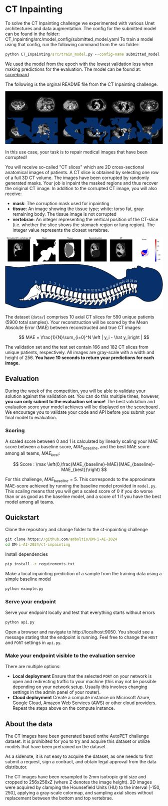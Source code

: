 # CT Inpainting

To solve the CT Inpainting challenge we experimented with various Unet architectures and data augmentation. The config for the submitted model can be found in the folder:
CT_Inpainting/src/model_config/submitted_model.yaml
To train a model using that config, run the following command from the src folder:
```cmd
python CT_Inpainting/src/train_model.py --config-name submitted_model
```
We used the model from the epoch with the lowest validation loss when making predictions for the evaluation. The model can be found at:
<a href="https://drive.google.com/file/d/1Qq0WqmT4RRp7X5e6lM2WnF0Pfey0GyPO/view?usp=sharing"> scoreboard</a>



The following is the orginal README file from the CT Inpainting challenge.
<!-- <p align="center">
  <img src="../images/ct_inpainting_banner.jpg" width=1000>
</p> -->

![alt text](../images/ct_inpainting_banner.jpg "Title")


In this use case, your task is to repair medical images that have been corrupted!

You will receive so-called "CT slices" which are 2D cross-sectional anatomical images of patients. A CT slice is obtained by selecting one row of a full 3D CT volume. The images have been corrupted by randomly generated masks. Your job is inpaint the masked regions and thus recover the original CT image. In addition to the corrupted CT image, you will also receive:
- **mask**: The corruption mask used for inpainting
- **tissue**: An image showing the tissue type; white: torso fat, gray: remaining body. The tissue image is not corrupted
- **vertebrae**: An integer representing the vertical position of the CT-slice (i.e. whether the slice shows the stomach region or lung region). The integer value represents the closest vertebrae.

![alt text](../images/inpainting_example.jpg "Title")
![alt text](../images/spine.jpg "Title")

The dataset (```data/```) comprises 10 axial CT slices for 590 unique patients (5900 total samples).
Your reconstruction will be scored by the Mean Absolute Error (MAE) between reconstructed and true CT images:

$$
MAE = \frac{1}{N}\sum_{i=0}^N \left | y_i - \hat y_i\right |
$$

The validation set and the test set contain 166 and 182 CT slices from unique patients, respectively. 
All images are gray-scale with a width and height of 256. **You have 10 seconds to return your predictions for each image.**


## Evaluation
During the week of the competition, you will be able to validate your solution against the validation set. You can do this multiple times, however, **you can only submit to the evaluation set once!** The best validation and evaluation score your model achieves will be displayed on the <a href="https://cases.dmiai.dk/teams"> scoreboard</a> . We encourage you to validate your code and API before you submit your final model to evaluation. 

###  Scoring
A scaled score between 0 and 1 is calculated by linearly scaling your MAE score between a baseline score, $MAE_{baseline}$, and the best MAE score among all teams, $MAE_{best}$:

$$
Score : \max \left(0,\frac{MAE_{baseline}-MAE}{MAE_{baseline}-MAE_{best}}\right)
$$

For this challenge, $MAE_{baseline}=5$. This corresponds to the approximate MAE-score achieved by running the baseline model provided in ```model.py```. This scaling means that you will get a scaled score of $0$ if you do worse than or as good as the baseline model, and a score of $1$ if you have the best model among all teams. 

## Quickstart
Clone the repository and change folder to the ct-inpainting challenge

```cmd
git clone https://github.com/amboltio/DM-i-AI-2024
cd DM-i-AI-2024/ct-inpainting
```
Install dependencies
```cmd
pip install -r requirements.txt
```
Make a local inpainting prediction of a sample from the training data using a simple baseline model
```cmd
python example.py
```
### Serve your endpoint
Serve your endpoint locally and test that everything starts without errors

```cmd
python api.py
```
Open a browser and navigate to http://localhost:9050. You should see a message stating that the endpoint is running. 
Feel free to change the `HOST` and `PORT` settings in `api.py`. 

### Make your endpoint visible to the evaluation service
There are multiple options:
- **Local deployment** Ensure that the selected `PORT` on your network is open and redirecting traffic to your machine (this may not be possible depending on your network setup. Usually this involves changing settings in the admin panel of your router). 
- **Cloud deployment** Create a compute instance on Microsoft Azure, Google Cloud, Amazon Web Services (AWS) or other cloud providers. Repeat the steps above on the compute instance. 


## About the data
The CT images have been generated based onthe AutoPET challenge dataset. It is prohibited for you to try and acquire this dataset or utilize models that have been pretrained on the dataset. 

As a sidenote, it is not easy to acquire the dataset, as one needs to first submit a request, sign a contract, and obtain legal approval from the data distributor. 

The CT images have been resampled to 2mm isotropic grid size and cropped to 256x256xZ (where Z denotes the image height). 2D images were acquired by clamping the Hounsefield Units (HU) to the interval [-150, 250], applying a gray-scale colormap, and sampling axial slices without replacement between the bottom and top vertebrae. 